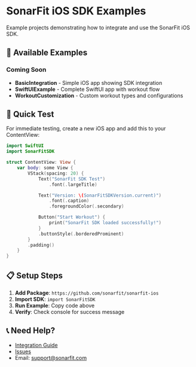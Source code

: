 # SonarFit iOS SDK Examples

Example projects demonstrating how to integrate and use the SonarFit iOS SDK.

## 📱 Available Examples

### Coming Soon
- **BasicIntegration** - Simple iOS app showing SDK integration
- **SwiftUIExample** - Complete SwiftUI app with workout flow
- **WorkoutCustomization** - Custom workout types and configurations

## 🚀 Quick Test

For immediate testing, create a new iOS app and add this to your ContentView:

```swift
import SwiftUI
import SonarFitSDK

struct ContentView: View {
    var body: some View {
        VStack(spacing: 20) {
            Text("SonarFit SDK Test")
                .font(.largeTitle)

            Text("Version: \(SonarFitSDKVersion.current)")
                .font(.caption)
                .foregroundColor(.secondary)

            Button("Start Workout") {
                print("SonarFit SDK loaded successfully!")
            }
            .buttonStyle(.borderedProminent)
        }
        .padding()
    }
}
```

## 📋 Setup Steps

1. **Add Package**: `https://github.com/sonarfit/sonarfit-ios`
2. **Import SDK**: `import SonarFitSDK`
3. **Run Example**: Copy code above
4. **Verify**: Check console for success message

## 📞 Need Help?

- [Integration Guide](../INTEGRATION.md)
- [Issues](https://github.com/sonarfit/sonarfit-ios/issues)
- Email: support@sonarfit.com